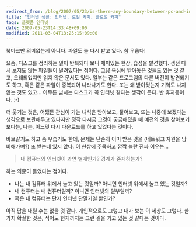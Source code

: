 ```yaml
---
redirect_from: /blog/2007/05/23/is-there-any-boundary-between-pc-and-internet/
title: "인터넷 생활: 인터넷, 로컬 카피, 글로벌 카피"
tags: 플랫폼 인터넷
date: 2007-05-23T14:33:48+09:00
modified: 2011-03-04T13:25:15+09:00
---
```

북마크만 의미없는게 아니다. 파일도 늘 다시 받고 있다. 참 우습다!

요즘, 디스크를 정리하는 일이 반복되다 보니 재미있는 현상, 습성을 발견했다.
생전 다시 보지도 않는 파일들이 널려있다는 점이다. 그냥 욕심에 받아놓은
것들도 있는 것 같고, 오래되었지만 읽지 않은 문서도 있다. 일부는 같은
프로그램의 다른 버전이 발견되기도 하고, 혹은 같은 파일이 중복되어
나타나기도 한다. 또는 왜 받아뒀는지 기억도 나지 않는 것도 있고...
아무튼 넘치는 디스크가 꼭 인터넷 같다는 생각이 든다. 반 휴지통이다. :-)

더 웃기는 것은, 어쨌든 관심이 가는 녀석은 받아보고, 풀어보고, 또는 나중에
보겠다는 생각으로 보관해두고 있다지만 정작 다시금 그것이 궁금해졌을 때
예전의 것을 찾아보기 보다는, 나는, 어느덧 다시 다운로드를 하고 있었다는
것이다.

바보같기도 하고 좀 우습기도 한데, 문제는 단순히 이미 받은 것을 (네트워크
자원을 낭비해가며?) 또 받는데 있지 않다. 이 현상에 주목하고 깜짝 놀란
진짜 이유는...

> 내 컴퓨터와 인터넷이 과연 별개인가? 경계가 존재하는가?

하는 의문이 들었다는 점이다.

- 나는 내 컴퓨터 위에서 놀고 있는 것일까?
  아니면 인터넷 위에서 놀고 있는 것일까?
- 내 컴퓨터는 내 컴퓨터일까? 아니면 인터넷의 일부일까?
- 혹은 내 컴퓨터는 단지 인터넷 단말기일 뿐인가?

아직 답을 내릴 수는 없을 것 같다. 개인적으로도 그렇고 내가 보는 이 세상도
그렇다. 한가지 확실한 것은, 적어도 현재까지는 그런 길을 가고 있는 것
같다는 것이다.

